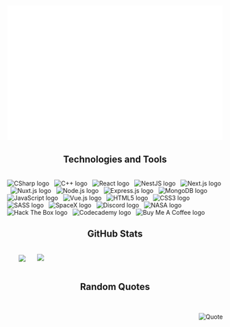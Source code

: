 <!-- Nha -->
<a href="#" target="_blank">
  <img src="svg/nha.svg" width="1200" alt="Click to see the source" />
</a>

<h2 align="center">Technologies and Tools</h2>
<br>
<!-- https://simpleicons.org/ -->
<span><img src="https://img.shields.io/badge/C%20Sharp-282C34?logo=c-sharp&logoColor=239120" alt="CSharp logo" title="C Sharp" height="25" /></span>
&nbsp;
<span><img src="https://img.shields.io/badge/C++-282C34?logo=c++&logoColor=00599C" alt="C++ logo" title="C++" height="25" /></span>
&nbsp;
<span><img src="https://img.shields.io/badge/React-282C34?logo=react&logoColor=61DAFB" alt="React logo" title="React" height="25" /></span>
&nbsp;
<span><img src="https://img.shields.io/badge/NestJS-282C34?logo=nestjs&logoColor=E0234E" alt="NestJS logo" title="NestJS" height="25" /></span>
&nbsp;
<span><img src="https://img.shields.io/badge/Next.js-282C34?logo=next.js&logoColor=000000" alt="Next.js logo" title="Next.js" height="25" /></span>
&nbsp;
<span><img src="https://img.shields.io/badge/Nuxt.js-282C34?logo=nuxt.js&logoColor=4FC08D" alt="Nuxt.js logo" title="Nuxt.js" height="25" /></span>
&nbsp;
<span><img src="https://img.shields.io/badge/Node.js-282C34?logo=node.js&logoColor=00F200" alt="Node.js logo" title="Node.js" height="25" /></span>
&nbsp;
<span><img src="https://img.shields.io/badge/Express-282C34?logo=express&logoColor=FFFFFF" alt="Express.js logo" title="Express.js" height="25" /></span>
&nbsp;
<span><img src="https://img.shields.io/badge/MongoDB-282C34?logo=mongodb&logoColor=47A248" alt="MongoDB logo" title="MongoDB" height="25" /></span>
&nbsp;
<span><img src="https://img.shields.io/badge/JavaScript-282C34?logo=javascript&logoColor=#F7DF1E" alt="JavaScript logo" title="JavaScript" height="25" /></span>
&nbsp;
<span><img src="https://img.shields.io/badge/Vue.js-282C34?logo=vue.js&logoColor=4FC08D" alt="Vue.js logo" title="Vue.js" height="25" /></span>
&nbsp;
<span><img src="https://img.shields.io/badge/HTML5-282C34?logo=html5&logoColor=E34F26" alt="HTML5 logo" title="HTML5" height="25" /></span>
&nbsp;
<span><img src="https://img.shields.io/badge/CSS3-282C34?logo=css3&logoColor=1572B6" alt="CSS3 logo" title="CSS3" height="25" /></span>
&nbsp;
<span><img src="https://img.shields.io/badge/Sass-282C34?logo=sass&logoColor=CC6699" alt="SASS logo" title="SASS" height="25" /></span>
&nbsp;
<span><img src="https://img.shields.io/badge/SpaceX-282C34?logo=spacex&logoColor=000000" alt="SpaceX logo" title="SpaceX" height="25" /></span>
&nbsp;
<span><img src="https://img.shields.io/badge/Discord-282C34?logo=discord&logoColor=5865F2" alt="Discord logo" title="Discord" height="25" /></span>
&nbsp;
<span><img src="https://img.shields.io/badge/NASA-282C34?logo=nasa&logoColor=E03C31" alt="NASA logo" title="NASA" height="25" /></span>
&nbsp;
<span><img src="https://img.shields.io/badge/Hack%20The%20Box-282C34?logo=hack-the-box&logoColor=9FEF00" alt="Hack The Box logo" title="Hack The Box" height="25" /></span>
&nbsp;
<span><img src="https://img.shields.io/badge/Codecademy-282C34?logo=codecademy&logoColor=1F4056" alt="Codecademy logo" title="Codecademy" height="25" /></span>
&nbsp;
<span><img src="https://img.shields.io/badge/Buy%20Me%20A%20Coffee-282C34?logo=buy-me-a-coffee&logoColor=FFDD00" alt="Buy Me A Coffee logo" title="Buy Me A Coffee" height="25" /></span>
&nbsp;

<br>

<h2 align="center">GitHub Stats</h2>
<!-- https://github.com/anuraghazra/github-readme-stats -->
<br>
<div align=center>
  <a href="#" title="Nha">
    <img width="315" align="center" src="https://github-readme-stats.vercel.app/api/top-langs/?username=nha1337&hide=c%23,powershell,Mathematica,Ruby,Objective-C,Objective-C%2b%2b,Cuda&title_color=61dafb&text_color=ffffff&icon_color=61dafb&bg_color=20232a&langs_count=8&layout=compact&border_color=61dafb&hide_border=true" />
  </a>
  <a href="#" title="Nha">
    <img align="right" width="434" src="https://github-readme-stats.vercel.app/api?username=nha1337&show_icons=true&theme=react&border_color=61dafb&hide_border=true" />
  </a>
</div>

<br>

<h2 align="center">Random Quotes</h2>
<br>
<!-- https://github.com/shravan20/github-readme-quotes -->
<div align="right">

![Quote](https://github-readme-quotes.herokuapp.com/quote?theme=onedark&animation=default&layout=default&font=default)

</div>

